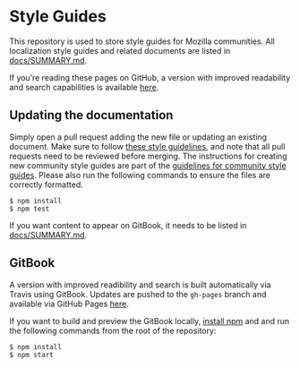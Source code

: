 # Style Guides

This repository is used to store style guides for Mozilla communities. All localization style guides and related documents are listed in [docs/SUMMARY.md](docs/SUMMARY.md).

If you’re reading these pages on GitHub, a version with improved readability and search capabilities is available [here](https://mozilla-l10n.github.io/styleguides).

## Updating the documentation

Simply open a pull request adding the new file or updating an existing document. Make sure to follow [these style guidelines](https://github.com/mozilla-l10n/documentation/blob/master/misc/documentation_styleguide.md), and note that all pull requests need to be reviewed before merging. The instructions for creating new community style guides are part of the [guidelines for community style guides](docs/guidelines/styleguide_guidelines.md). Please also run the following commands to ensure the files are correctly formatted.

```
$ npm install
$ npm test
```

If you want content to appear on GitBook, it needs to be listed in [docs/SUMMARY.md](docs/SUMMARY.md).

## GitBook

A version with improved readibility and search is built automatically via Travis using GitBook. Updates are pushed to the `gh-pages` branch and available via GitHub Pages [here](https://mozilla-l10n.github.io/styleguides).

If you want to build and preview the GitBook locally, [install npm](https://www.npmjs.com/get-npm) and and run the following commands from the root of the repository:

```
$ npm install
$ npm start
```
